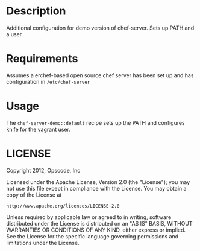 Description
===========
Additional configuration for demo version of chef-server.
Sets up PATH and a user.

Requirements
============
Assumes a erchef-based open source chef server has been set up
and has configuration in `/etc/chef-server`

Usage
=====
The `chef-server-demo::default` recipe sets up the PATH and configures
knife for the vagrant user.

LICENSE
=======
Copyright 2012, Opscode, Inc

Licensed under the Apache License, Version 2.0 (the "License");
you may not use this file except in compliance with the License.
You may obtain a copy of the License at

    http://www.apache.org/licenses/LICENSE-2.0

Unless required by applicable law or agreed to in writing, software
distributed under the License is distributed on an "AS IS" BASIS,
WITHOUT WARRANTIES OR CONDITIONS OF ANY KIND, either express or implied.
See the License for the specific language governing permissions and
limitations under the License.


